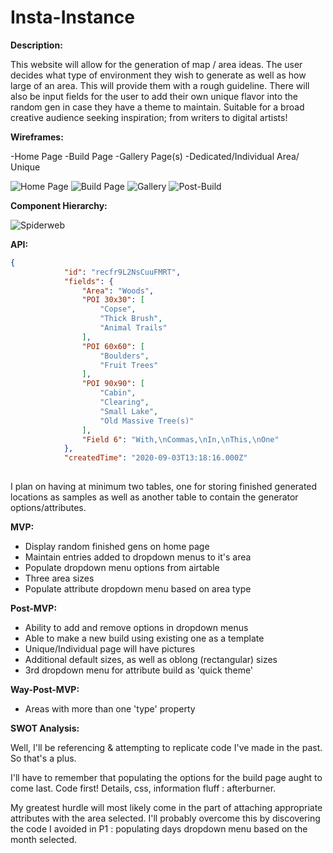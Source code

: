 # Insta-Instance

**Description:**

This website will allow for the generation of map / area ideas.  The user decides what type of environment they wish to generate as well as how large of an area.  This will provide them with a rough guideline.  There will also be input fields for the user to add their own unique flavor into the random gen in case they have a theme to maintain.  Suitable for a broad creative audience seeking inspiration; from writers to digital artists!

**Wireframes:**

-Home Page
-Build Page
-Gallery Page(s)
-Dedicated/Individual Area/ Unique

![Home Page](https://i.imgur.com/Ewq6Dm8.png)
![Build Page](https://i.imgur.com/33aC8ED.png)
![Gallery](https://i.imgur.com/L92CUeX.png)
![Post-Build](https://i.imgur.com/6Cncj3L.png)

**Component Hierarchy:**

![Spiderweb](https://i.imgur.com/2UsGU71.png)

**API:**

``` JSON
{
            "id": "recfr9L2NsCuuFMRT",
            "fields": {
                "Area": "Woods",
                "POI 30x30": [
                    "Copse",
                    "Thick Brush",
                    "Animal Trails"
                ],
                "POI 60x60": [
                    "Boulders",
                    "Fruit Trees"
                ],
                "POI 90x90": [
                    "Cabin",
                    "Clearing",
                    "Small Lake",
                    "Old Massive Tree(s)"
                ],
                "Field 6": "With,\nCommas,\nIn,\nThis,\nOne"
            },
            "createdTime": "2020-09-03T13:18:16.000Z"
            
```
I plan on having at minimum two tables, one for storing finished generated locations as samples as well as another table to contain the generator options/attributes.

**MVP:** 

- Display random finished gens on home page
- Maintain entries added to dropdown menus to it's area
- Populate dropdown menu options from airtable
- Three area sizes
- Populate attribute dropdown menu based on area type

**Post-MVP:** 

- Ability to add and remove options in dropdown menus
- Able to make a new build using existing one as a template
- Unique/Individual page will have pictures
- Additional default sizes, as well as oblong (rectangular) sizes
- 3rd dropdown menu for attribute build as 'quick theme'

**Way-Post-MVP:**

- Areas with more than one 'type' property

**SWOT Analysis:**

Well, I'll be referencing & attempting to replicate code I've made in the past.  So that's a plus.  

I'll have to remember that populating the options for the build page aught to come last.  Code first!  Details, css, information fluff : afterburner.

My greatest hurdle will most likely come in the part of attaching appropriate attributes with the area selected.  I'll probably overcome this by discovering the code I avoided in P1 : populating days dropdown menu based on the month selected.
